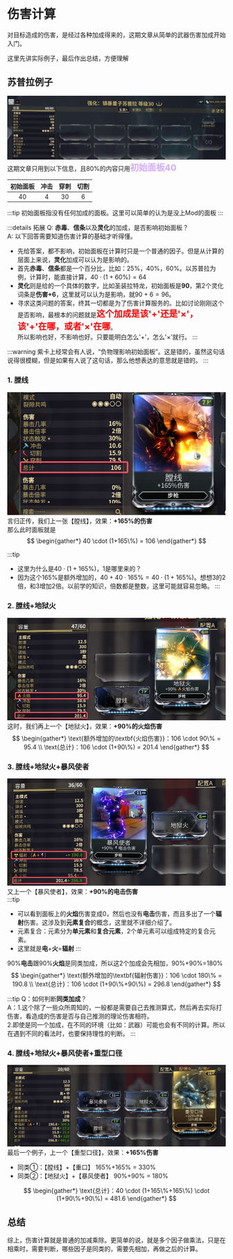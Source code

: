 # 伤害计算
对目标造成的伤害，是经过各种加成得来的，这期文章从简单的武器伤害加成开始入门。

这里先讲实际例子，最后作出总结，方便理解

## 苏普拉例子
![without-mod.png](src/without-mod.png)
这期文章只用到以下信息，且80%的内容只用<span style="color:#d4aaff; font-size:20px; font-weight:bold">初始面板40</span>

| 初始面板 | 冲击 | 穿刺 | 切割 |
| :------: | :--: | :--: | :--: |
|    40    |  4   |  30  |  6   |

:::tip
初始面板指没有任何加成的面板。这里可以简单的认为是没上Mod的面板
:::

:::details 拓展
Q: **赤毒**、**信条**以及**灵化**的加成，是否影响初始面板？  
A: 以下回答需要知道伤害计算的基础才听得懂。  
+ 先给答案，都不影响，初始面板在计算时只是一个普通的因子。但是从计算的层面上来说，**灵化**加成可以认为是影响的。
+ 首先**赤毒**、**信条**都是一个百分比，比如：25%，40%，60%。以苏普拉为例，计算时，能直接计算，$40 \cdot (1+60\%) = 64$  
+ **灵化**则是给的一个具体的数字，比如圣装拉特龙，初始面板是**90**，第2个灵化词条是**伤害+6**，这里就可以认为是影响，就$90 + 6 = 96$。
+ 寻求这类问题的答案，终其一切都是为了伤害计算服务的。比如讨论刚刚这个是否影响，最根本的问题就是<span style="color:#ff0000; font-size:20px; font-weight:bold">这个加成是该'+'还是'×'，该'+'在哪，或者'×'在哪</span>。  
所以影响也好，不影响也好。只要能明白怎么'+'，怎么'×'就行。
:::

:::warning
紫卡上经常会有人说，“负物理影响初始面板”。这是错的，虽然这句话说得很模糊，但是如果有人说了这句话，那么他想表达的意思就是错的。
:::

### 1. 膛线
![tangx.png](src/tangx.png)
言归正传，我们上一张【膛线】，效果：**+165%的伤害**  
那么此时面板就是 
$$
\begin{gather*}
40 \cdot (1+165\%) = 106
\end{gather*}
$$ 

:::tip
+ 这里为什么是$40 \cdot (1+165\%)$，1是哪里来的？
+ 因为这个165%是额外增加的，$40+40 \cdot 165\% = 40 \cdot (1+165\%)$。想想3的2倍，和3增加2倍。以前学的知识，倍数都是整数，这里可能就容易忽略。
:::

### 2. 膛线+地狱火
![tx+dyh.png](src/tx+dyh.png)
这时，我们再上一个【地狱火】，效果：**+90%的火焰伤害**
$$
\begin{gather*}
\text{额外增加的\textbf{火焰伤害}}：106 \cdot 90\% = 95.4 \\
\text{总计}：106 \cdot (1+90\%) = 201.4
\end{gather*}
$$ 

### 3. 膛线+地狱火+暴风使者
![tx+dyh+bfsz.png](src/tx+dyh+bfsz.png)
又上一个【暴风使者】，效果：**+90%的电击伤害**  
:::tip
+ 可以看到面板上的**火焰**伤害变成0，然后也没有**电击**伤害，而且多出了一个**辐射**伤害。这涉及到**元素复合**的概念，这里就不详细介绍了。  
+ 元素复合：元素分为**单元素**和**复合元素**，2个单元素可以组成特定的复合元素。  
+ 这里就是**电**+**火**=**辐射**
:::

90%**电击**跟90%**火焰**是同类加成，所以这2个加成会先相加，90%+90%=180%      
$$
\begin{gather*}
\text{额外增加的\textbf{辐射伤害}}：106 \cdot 180\% = 190.8 \\
\text{总计}：106 \cdot (1+90\%+90\%) = 296.8
\end{gather*}
$$ 

:::tip
Q：如何判断**同类加成**？  
A：1.这个除了一些众所周知的，一般都是需要自己去推测算式，然后再去实际打伤害，看造成的伤害是否与自己推测的理论伤害相符。  
2.即使是同一个加成，在不同的环境（比如：武器）可能也会有不同的计算。所以在遇到不同的看法时，也要保持理性的判断。
:::

### 4. 膛线+地狱火+暴风使者+重型口径
![zkj.png](src/zkj.png)
最后一个例子，上一个【重型口径】，效果：**+165%伤害**
+ 同类①：【膛线】+【重口】    165%+165% = 330%
+ 同类②：【地狱火】+【暴风使者】    90%+90% = 180%

$$
\begin{gather*}
\text{总计}：40 \cdot (1+165\%+165\%) \cdot (1+90\%+90\%) = 481.6
\end{gather*}
$$ 

## 总结
综上，伤害计算就是普通的加减乘除。更简单的说，就是多个因子做乘法，只是在相乘时，需要判断，哪些因子是同类的，需要先相加，再做之后的计算。
